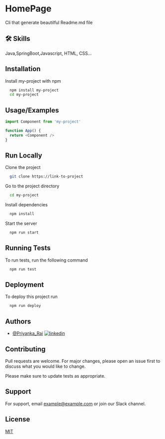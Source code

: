 
# HomePage

Cli that generate beautilful Readme.md file


## 🛠 Skills
Java,SpringBoot,Javascript, HTML, CSS...


## Installation

Install my-project with npm

```bash
  npm install my-project
  cd my-project
```
    
## Usage/Examples

```javascript
import Component from 'my-project'

function App() {
  return <Component />
}
```


## Run Locally

Clone the project

```bash
  git clone https://link-to-project
```

Go to the project directory

```bash
  cd my-project
```

Install dependencies

```bash
  npm install
```

Start the server

```bash
  npm run start
```


## Running Tests

To run tests, run the following command

```bash
  npm run test
```


## Deployment

To deploy this project run

```bash
  npm run deploy
```


## Authors

- [@Priyanka_Rai](https://www.github.com/Priyanka-731)
[![linkedin](https://img.shields.io/badge/linkedin-0A66C2?style=for-the-badge&logo=linkedin&logoColor=white)](https://www.linkedin.com/)

## Contributing

Pull requests are welcome. For major changes, please open an issue first
to discuss what you would like to change.

Please make sure to update tests as appropriate.

## Support

For support, email example@example.com or join our Slack channel.


## License

[MIT](https://choosealicense.com/licenses/mit/)